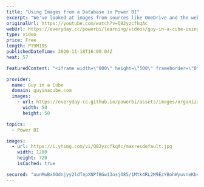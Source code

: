 ```yaml
---
title: "Using Images from a Database in Power BI"
excerpt: "We've looked at images from sources like OneDrive and the web with your Power BI reports. What about from a database? Is that possible? Patrick takes a look at how you can do it.  SQLJason Blog:  http://sqljason.com/2018/01/embedding-images-in-power-bi-using-base64.html  Gerhard's Blog: https://blog.gbrueckl.at/2018/01/storing-images-powerbi-analysis-services-data-models/"
originalUrl: https://youtube.com/watch?v=Q82yzcfkqAc
webUrl: https://everyday.cc/powerbi/learning/videos/guy-in-a-cube-using-images-from-a-database-in-power-bi/
type: video
price: Free
length: PT9M19S
publishedDateTime: 2020-11-18T16:00:04Z
heat: 57

featuredContent: "<iframe width=\"800\" height=\"500\" frameborder=\"0\" src=\"https://www.youtube.com/embed/Q82yzcfkqAc\" allow=\"accelerometer; autoplay; encrypted-media; gyroscope; picture-in-picture\" allowfullscreen></iframe>"

provider:
  name: Guy in a Cube
  domain: guyinacube.com
  images:
    - url: https://everyday-cc.github.io/powerbi/assets/images/organizations/guyinacube.com-50x50.jpg
      width: 50
      height: 50

topics:
  - Power BI

images:
  - url: https://i.ytimg.com/vi/Q82yzcfkqAc/maxresdefault.jpg
    width: 1280
    height: 720
    isCached: true

secured: "uunMwBxAOdnjyy2ldTepXNPfBGw13osjO85/1Mtk4RL2M9EzYBohWyuvneKbvN88U7JYRJdlZiq01ZrJakfuKkHGJ3rmaUoJ9hTptbJUBhRc/fxvsjV6rZmA6UGo4KP9nfqzef6IV/BENqlrh3fC71t8feacmj7agkfI88udefCviATLIwSOFqSlXIHULSfvtWaiBaF4Bk+IUfpOjQaxSeqXmgbu7mhofA4ibFWFq9SVloHYwOvE20ojorSsfO8XcfYbtYSh+LzkqEsDRvcU85vEbX+4qxdUfGmgb+IQYq/Ub/ajmJ4g37sE1kuCHIFgd7Kalj5rAJxoLNx46xp4kvY9Xa01r/mwRiZzMej/TzVwST9pF6aZ4wihWiTAOuH5U9KJtFjinnoiAmnhSRJkt0iP+7L7k33yIV0O3dmS/Cg=;9m/iReDa36fKzLio8qemUQ=="
---
```


